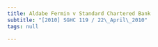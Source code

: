 ```yaml
---
title: Aldabe Fermin v Standard Chartered Bank
subtitle: "[2010] SGHC 119 / 22\_April\_2010"
tags: null

---
```



